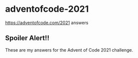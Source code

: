 # adventofcode-2021
https://adventofcode.com/2021 answers

## Spoiler Alert!! ##
These are my answers for the Advent of Code 2021 challenge.
